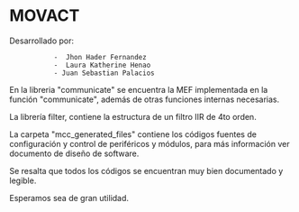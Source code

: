 # MOVACT

  Desarrollado por:
  
               -  Jhon Hader Fernandez  
               -  Laura Katherine Henao
               - Juan Sebastian Palacios


En la libreria "communicate" se encuentra la MEF implementada en la función 
"communicate", además de otras funciones internas necesarias.

La librería filter, contiene la estructura de un filtro IIR de 4to orden.

La carpeta "mcc_generated_files" contiene los códigos fuentes de configuración 
y control de periféricos y módulos, para más información ver documento de diseño 
de software.

Se resalta que todos los códigos se encuentran muy bien documentado y legible.

Esperamos sea de gran utilidad.


